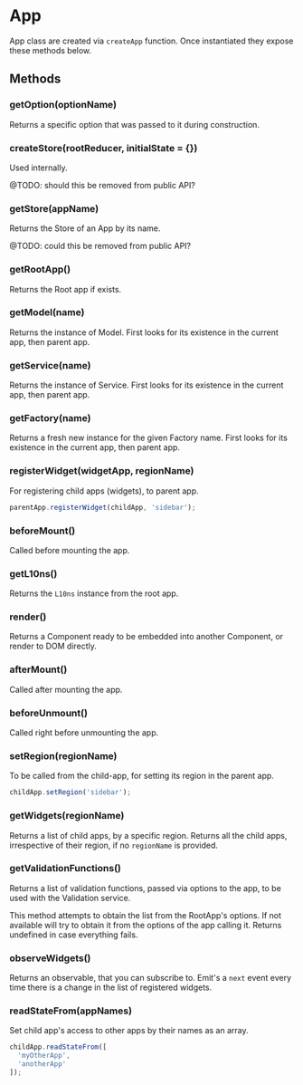 # App

App class are created via `createApp` function. Once instantiated they expose these methods below.

## Methods

### getOption(optionName)

Returns a specific option that was passed to it during construction.

### createStore(rootReducer, initialState = {})

Used internally.

@TODO: should this be removed from public API?

### getStore(appName)

Returns the Store of an App by its name.

@TODO: could this be removed from public API?

### getRootApp()

Returns the Root app if exists.

### getModel(name)

Returns the instance of Model. First looks for its existence in the current app, then parent app.

### getService(name)

Returns the instance of Service. First looks for its existence in the current app, then parent app.

### getFactory(name)

Returns a fresh new instance for the given Factory name. First looks for its existence in the current app, then parent app.

### registerWidget(widgetApp, regionName)

For registering child apps (widgets), to parent app.

```js
parentApp.registerWidget(childApp, 'sidebar');
```

### beforeMount()

Called before mounting the app.

### getL10ns()

Returns the `L10ns` instance from the root app.

### render()

Returns a Component ready to be embedded into another Component, or render to DOM directly.

### afterMount()

Called after mounting the app.

### beforeUnmount()

Called right before unmounting the app.

### setRegion(regionName)

To be called from the child-app, for setting its region in the parent app.

```js
childApp.setRegion('sidebar');
```

### getWidgets(regionName)

Returns a list of child apps, by a specific region. Returns all the child apps, irrespective of their region, if no `regionName` is provided.

### getValidationFunctions()

Returns a list of validation functions, passed via options to the app, to be used with the Validation service.

This method attempts to obtain the list from the RootApp's options. If not available will try to obtain it from the options of the app calling it. Returns undefined in case everything fails.

### observeWidgets()

Returns an observable, that you can subscribe to. Emit's a `next` event every time there is a change in the list of registered widgets.

### readStateFrom(appNames)

Set child app's access to other apps by their names as an array.

```js
childApp.readStateFrom([
  'myOtherApp',
  'anotherApp'
]);
```
